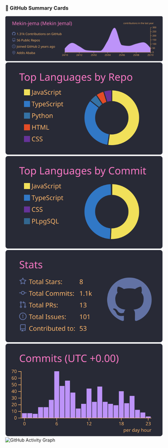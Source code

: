 ### 🧾 GitHub Summary Cards

![](profile-summary-card-output/dracula/0-profile-details.svg)
![](profile-summary-card-output/dracula/1-repos-per-language.svg)
![](profile-summary-card-output/dracula/2-most-commit-language.svg)
![](profile-summary-card-output/dracula/3-stats.svg)
![](profile-summary-card-output/dracula/4-productive-time.svg)
![GitHub Activity Graph](./metrics.svg)
